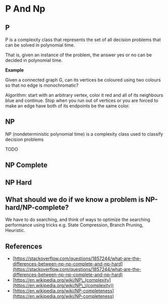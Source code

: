 # P And Np

## P

P is a complexity class that represents the set of all decision problems that can be solved in polynomial time.

That is, given an instance of the problem, the answer yes or no can be decided in polynomial time.

**Example**

Given a connected graph G, can its vertices be coloured using two colours so that no edge is monochromatic?

Algorithm: start with an arbitrary vertex, color it red and all of its neighbours blue and continue. Stop when you run out of vertices or you are forced to make an edge have both of its endpoints be the same color.

## NP

NP (nondeterministic polynomial time) is a complexity class used to classify decision problems

TODO

## NP Complete

## NP Hard

## What should we do if we know a problem is NP-hard/NP-complete?

We have to do searching, and think of ways to optimize the searching performance using tricks e.g. State Compression, Branch Pruning, Heuristic.

## References

* [https://stackoverflow.com/questions/1857244/what-are-the-differences-between-np-np-complete-and-np-hard](https://stackoverflow.com/questions/1857244/what-are-the-differences-between-np-np-complete-and-np-hard)
* [https://en.wikipedia.org/wiki/NP\_(complexity](https://en.wikipedia.org/wiki/NP\_\(complexity))
* [https://en.wikipedia.org/wiki/NP-completeness](https://en.wikipedia.org/wiki/NP-completeness)
